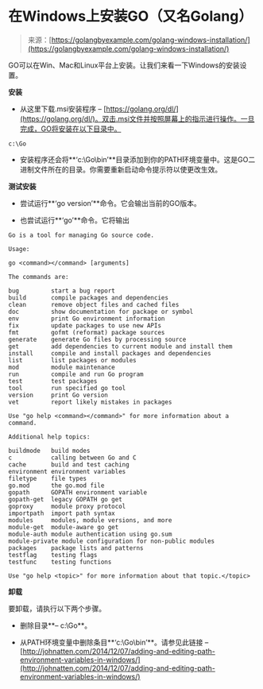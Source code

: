 <!--yml

类别：未分类

日期：2024-10-13 06:11:42

-->

# 在Windows上安装GO（又名Golang）

> 来源：[https://golangbyexample.com/golang-windows-installation/](https://golangbyexample.com/golang-windows-installation/)

GO可以在Win、Mac和Linux平台上安装。让我们来看一下Windows的安装设置。

**安装**

+   从这里下载.msi安装程序 – [https://golang.org/dl/](https://golang.org/dl/)。双击.msi文件并按照屏幕上的指示进行操作。一旦完成，GO将安装在以下目录中。

```
c:\Go
```

+   安装程序还会将**‘c:\Go\bin’**目录添加到你的PATH环境变量中。这是GO二进制文件所在的目录。你需要重新启动命令提示符以使更改生效。

**测试安装**

+   尝试运行**‘go version’**命令。它会输出当前的GO版本。

+   也尝试运行**‘go’**命令。它将输出

```
Go is a tool for managing Go source code.

Usage:

go <command></command> [arguments]

The commands are:

bug         start a bug report
build       compile packages and dependencies
clean       remove object files and cached files
doc         show documentation for package or symbol
env         print Go environment information
fix         update packages to use new APIs
fmt         gofmt (reformat) package sources
generate    generate Go files by processing source
get         add dependencies to current module and install them
install     compile and install packages and dependencies
list        list packages or modules
mod         module maintenance
run         compile and run Go program
test        test packages
tool        run specified go tool
version     print Go version
vet         report likely mistakes in packages

Use "go help <command></command>" for more information about a command.

Additional help topics:

buildmode   build modes
c           calling between Go and C
cache       build and test caching
environment environment variables
filetype    file types
go.mod      the go.mod file
gopath      GOPATH environment variable
gopath-get  legacy GOPATH go get
goproxy     module proxy protocol
importpath  import path syntax
modules     modules, module versions, and more
module-get  module-aware go get
module-auth module authentication using go.sum
module-private module configuration for non-public modules
packages    package lists and patterns
testflag    testing flags
testfunc    testing functions

Use "go help <topic>" for more information about that topic.</topic>
```

**卸载**

要卸载，请执行以下两个步骤。

+   删除目录**– c:\Go**。

+   从PATH环境变量中删除条目**‘c:\Go\bin’**。请参见此链接 – [http://johnatten.com/2014/12/07/adding-and-editing-path-environment-variables-in-windows/](http://johnatten.com/2014/12/07/adding-and-editing-path-environment-variables-in-windows/)

